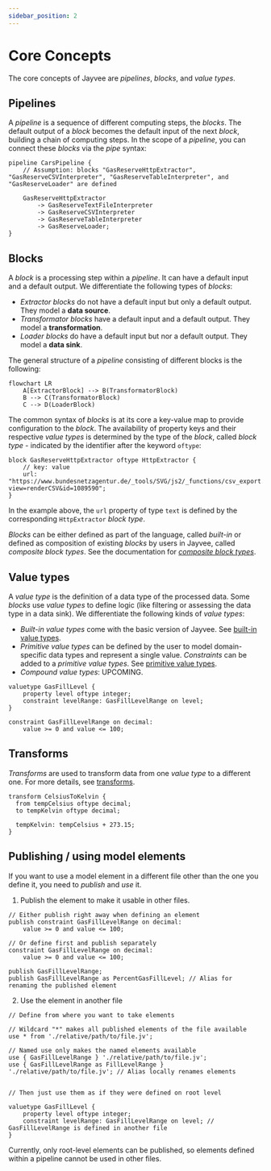 ```yaml
---
sidebar_position: 2
---
```


# Core Concepts

The core concepts of Jayvee are _pipelines_, _blocks_, and _value types_.

## Pipelines

A _pipeline_ is a sequence of different computing steps, the _blocks_.
The default output of a _block_ becomes the default input of the next _block_, building a chain of computing steps.
In the scope of a _pipeline_, you can connect these _blocks_ via the _pipe_ syntax:

```jayvee
pipeline CarsPipeline {
    // Assumption: blocks "GasReserveHttpExtractor", "GasReserveCSVInterpreter", "GasReserveTableInterpreter", and "GasReserveLoader" are defined

    GasReserveHttpExtractor
		-> GasReserveTextFileInterpreter
		-> GasReserveCSVInterpreter
		-> GasReserveTableInterpreter
		-> GasReserveLoader;
}
```

## Blocks

A _block_ is a processing step within a _pipeline_.
It can have a default input and a default output.
We differentiate the following types of _blocks_:

- _Extractor blocks_ do not have a default input but only a default output. They model a **data source**.
- _Transformator blocks_ have a default input and a default output. They model a **transformation**.
- _Loader blocks_ do have a default input but nor a default output. They model a **data sink**.

The general structure of a _pipeline_ consisting of different blocks is the following:

```mermaid
flowchart LR
    A[ExtractorBlock] --> B(TransformatorBlock)
    B --> C(TransformatorBlock)
    C --> D(LoaderBlock)
```

The common syntax of _blocks_ is at its core a key-value map to provide configuration to the _block_.
The availability of property keys and their respective _value types_ is determined by the type of the _block_, called _block type_ - indicated by the identifier after the keyword `oftype`:

```jayvee
block GasReserveHttpExtractor oftype HttpExtractor {
    // key: value
    url: "https://www.bundesnetzagentur.de/_tools/SVG/js2/_functions/csv_export.html?view=renderCSV&id=1089590";
}
```

In the example above, the `url` property of type `text` is defined by the corresponding `HttpExtractor` _block type_.

_Blocks_ can be either defined as part of the language, called _built-in_ or defined as composition of existing _blocks_ by users in Jayvee, called _composite block types_. See the documentation for [_composite block types_](./composite-block-types.md).

## Value types

A _value type_ is the definition of a data type of the processed data.
Some _blocks_ use _value types_ to define logic (like filtering or assessing the data type in a data sink).
We differentiate the following kinds of _value types_:

- _Built-in value types_ come with the basic version of Jayvee. See [built-in value types](./value-types/built-in-value-types).
- _Primitive value types_ can be defined by the user to model domain-specific data types and represent a single value.
  _Constraints_ can be added to a _primitive value types_.
  See [primitive value types](./value-types/primitive-value-types).
- _Compound value types_: UPCOMING.

```jayvee
valuetype GasFillLevel {
    property level oftype integer;
    constraint levelRange: GasFillLevelRange on level;
}

constraint GasFillLevelRange on decimal:
    value >= 0 and value <= 100;
```

## Transforms

_Transforms_ are used to transform data from one _value type_ to a different one. For more details, see [transforms](./transforms.md).

```jayvee
transform CelsiusToKelvin {
  from tempCelsius oftype decimal;
  to tempKelvin oftype decimal;

  tempKelvin: tempCelsius + 273.15;
}
```

## Publishing / using model elements

If you want to use a model element in a different file other than the one you define it, you need to _publish_ and _use_ it.

1. Publish the element to make it usable in other files.

```jayvee
// Either publish right away when defining an element
publish constraint GasFillLevelRange on decimal:
    value >= 0 and value <= 100;

// Or define first and publish separately
constraint GasFillLevelRange on decimal:
    value >= 0 and value <= 100;

publish GasFillLevelRange;
publish GasFillLevelRange as PercentGasFillLevel; // Alias for renaming the published element
```

2. Use the element in another file

```jayvee
// Define from where you want to take elements

// Wildcard "*" makes all published elements of the file available
use * from './relative/path/to/file.jv';

// Named use only makes the named elements available
use { GasFillLevelRange } './relative/path/to/file.jv';
use { GasFillLevelRange as FillLevelRange } './relative/path/to/file.jv'; // Alias locally renames elements


// Then just use them as if they were defined on root level

valuetype GasFillLevel {
    property level oftype integer;
    constraint levelRange: GasFillLevelRange on level; // GasFillLevelRange is defined in another file
}
```

Currently, only root-level elements can be published, so elements defined within a pipeline cannot be used in other files.
